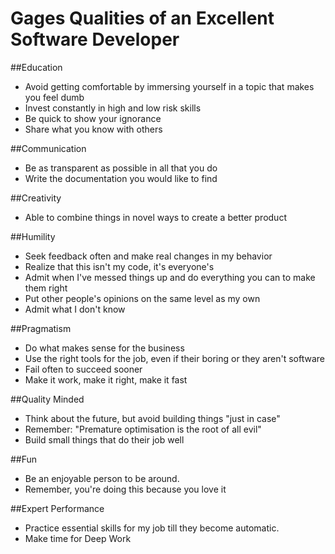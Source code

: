 # Gages Qualities of an Excellent Software Developer

##Education
- Avoid getting comfortable by immersing yourself in a topic that makes you feel dumb
- Invest constantly in high and low risk skills
- Be quick to show your ignorance
- Share what you know with others

##Communication
- Be as transparent as possible in all that you do
- Write the documentation you would like to find

##Creativity
- Able to combine things in novel ways to create a better product

##Humility
- Seek feedback often and make real changes in my behavior
- Realize that this isn't my code, it's everyone's
- Admit when I've messed things up and do everything you can to make them right
- Put other people's opinions on the same level as my own
- Admit what I don't know

##Pragmatism
- Do what makes sense for the business
- Use the right tools for the job, even if their boring or they aren't software
- Fail often to succeed sooner
- Make it work, make it right, make it fast

##Quality Minded
- Think about the future, but avoid building things "just in case"
- Remember: "Premature optimisation is the root of all evil"
- Build small things that do their job well

##Fun
- Be an enjoyable person to be around. 
- Remember, you're doing this because you love it

##Expert Performance
- Practice essential skills for my job till they become automatic.
- Make time for Deep Work
